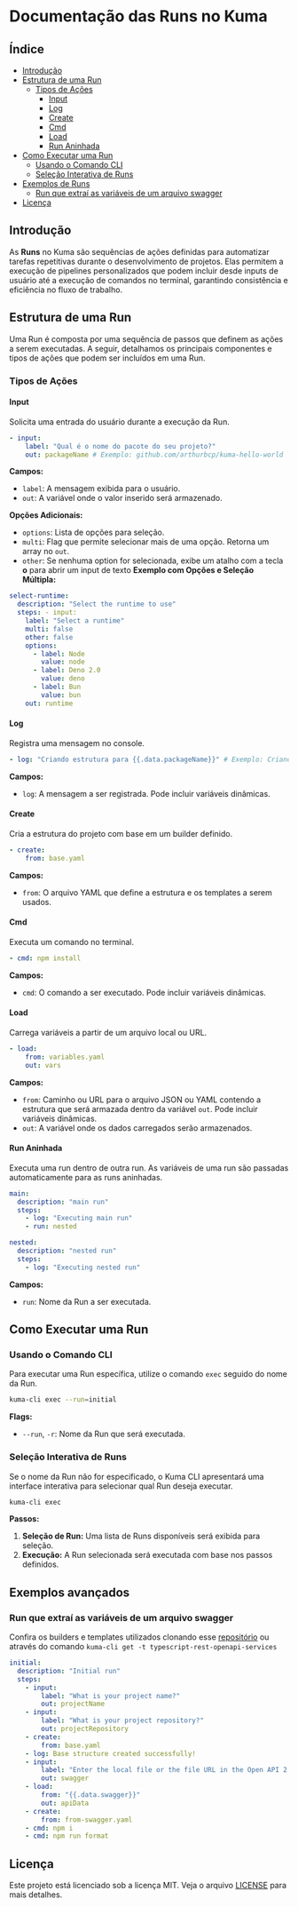 # Documentação das Runs no Kuma

## Índice

- [Introdução](#introdução)
- [Estrutura de uma Run](#estrutura-de-uma-run)
  - [Tipos de Ações](#tipos-de-ações)
    - [Input](#input)
    - [Log](#log)
    - [Create](#create)
    - [Cmd](#cmd)
    - [Load](#load)
    - [Run Aninhada](#run-aninhada)
- [Como Executar uma Run](#como-executar-uma-run)
  - [Usando o Comando CLI](#usando-o-comando-cli)
  - [Seleção Interativa de Runs](#seleção-interativa-de-runs)
- [Exemplos de Runs](#exemplos-de-runs)
  - [Run que extraí as variáveis de um arquivo swagger](#run-que-extraí-as-variáveis-de-um-arquivo-swagger)
- [Licença](#licença)

## Introdução

As **Runs** no Kuma são sequências de ações definidas para automatizar tarefas repetitivas durante o desenvolvimento de projetos. Elas permitem a execução de pipelines personalizados que podem incluir desde inputs de usuário até a execução de comandos no terminal, garantindo consistência e eficiência no fluxo de trabalho.

## Estrutura de uma Run

Uma Run é composta por uma sequência de passos que definem as ações a serem executadas. A seguir, detalhamos os principais componentes e tipos de ações que podem ser incluídos em uma Run.

### Tipos de Ações

#### Input

Solicita uma entrada do usuário durante a execução da Run.

```yaml
- input:
    label: "Qual é o nome do pacote do seu projeto?"
    out: packageName # Exemplo: github.com/arthurbcp/kuma-hello-world
```

**Campos:**

- `label`: A mensagem exibida para o usuário.
- `out`: A variável onde o valor inserido será armazenado.

**Opções Adicionais:**

- `options`: Lista de opções para seleção.
- `multi`: Flag que permite selecionar mais de uma opção. Retorna um array no `out`.
- `other`: Se nenhuma option for selecionada, exibe um atalho com a tecla **o** para abrir um input de texto
  **Exemplo com Opções e Seleção Múltipla:**

```yaml
select-runtime:
  description: "Select the runtime to use"
  steps: - input:
    label: "Select a runtime"
    multi: false
    other: false
    options:
      - label: Node
        value: node
      - label: Deno 2.0
        value: deno
      - label: Bun
        value: bun
    out: runtime
```

#### Log

Registra uma mensagem no console.

```yaml
- log: "Criando estrutura para {{.data.packageName}}" # Exemplo: Criando estrutura para github.com/arthurbcp/kuma-hello-world
```

**Campos:**

- `log`: A mensagem a ser registrada. Pode incluir variáveis dinâmicas.

#### Create

Cria a estrutura do projeto com base em um builder definido.

```yaml
- create:
    from: base.yaml
```

**Campos:**

- `from`: O arquivo YAML que define a estrutura e os templates a serem usados.

#### Cmd

Executa um comando no terminal.

```yaml
- cmd: npm install
```

**Campos:**

- `cmd`: O comando a ser executado. Pode incluir variáveis dinâmicas.

#### Load

Carrega variáveis a partir de um arquivo local ou URL.

```yaml
- load:
    from: variables.yaml
    out: vars
```

**Campos:**

- `from`: Caminho ou URL para o arquivo JSON ou YAML contendo a estrutura que será armazada dentro da variável `out`. Pode incluir variáveis dinâmicas.
- `out`: A variável onde os dados carregados serão armazenados.

#### Run Aninhada

Executa uma run dentro de outra run. As variáveis de uma run são passadas automaticamente para as runs aninhadas.

```yaml
main:
  description: "main run"
  steps:
    - log: "Executing main run"
    - run: nested

nested:
  description: "nested run"
  steps:
    - log: "Executing nested run"
```

**Campos:**

- `run`: Nome da Run a ser executada.

## Como Executar uma Run

### Usando o Comando CLI

Para executar uma Run específica, utilize o comando `exec` seguido do nome da Run.

```bash
kuma-cli exec --run=initial
```

**Flags:**

- `--run`, `-r`: Nome da Run que será executada.

### Seleção Interativa de Runs

Se o nome da Run não for especificado, o Kuma CLI apresentará uma interface interativa para selecionar qual Run deseja executar.

```bash
kuma-cli exec
```

**Passos:**

1. **Seleção de Run:** Uma lista de Runs disponíveis será exibida para seleção.
2. **Execução:** A Run selecionada será executada com base nos passos definidos.

## Exemplos avançados

### Run que extraí as variáveis de um arquivo swagger

Confira os builders e templates utilizados clonando esse [repositório](https://github.com/arthurbcp/typescript-rest-openapi-services) ou através do comando `kuma-cli get -t typescript-rest-openapi-services`

```yaml
initial:
  description: "Initial run"
  steps:
    - input:
        label: "What is your project name?"
        out: projectName
    - input:
        label: "What is your project repository?"
        out: projectRepository
    - create:
        from: base.yaml
    - log: Base structure created successfully!
    - input:
        label: "Enter the local file or the file URL in the Open API 2.0 format with the data you want to generate the library:"
        out: swagger
    - load:
        from: "{{.data.swagger}}"
        out: apiData
    - create:
        from: from-swagger.yaml
    - cmd: npm i
    - cmd: npm run format
```

## Licença

Este projeto está licenciado sob a licença MIT. Veja o arquivo [LICENSE](LICENSE) para mais detalhes.

